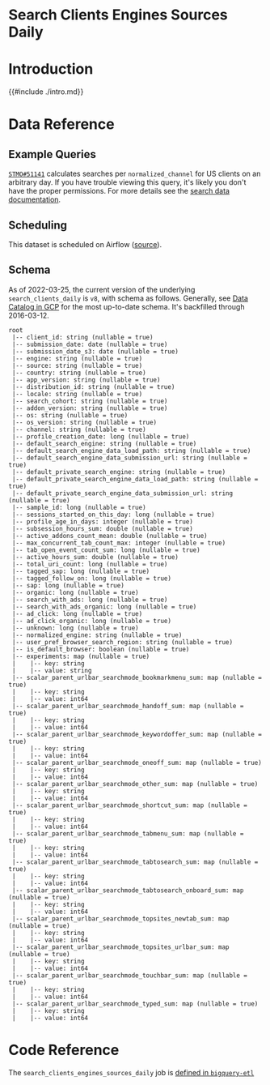 # Search Clients Engines Sources Daily

<!-- toc -->

# Introduction

{{#include ./intro.md}}

# Data Reference

## Example Queries

[`STMO#51141`](https://sql.telemetry.mozilla.org/queries/51141/source)
calculates searches per `normalized_channel` for US clients on an arbitrary day.
If you have trouble viewing this query,
it's likely you don't have the proper permissions.
For more details see the [search data documentation].

## Scheduling

This dataset is scheduled on Airflow
([source](https://github.com/mozilla/bigquery-etl/blob/ad84a15d580333b41d36cfe8331e51238f3bafa1/dags/bqetl_search.py#L64)).

## Schema

As of 2022-03-25, the current version of the underlying `search_clients_daily` is `v8`,
with schema as follows. 
Generally, see [Data Catalog in GCP](https://console.cloud.google.com/datacatalog?project=mozdata&qSystems=BIGQUERY) for the most up-to-date schema.
It's backfilled through 2016-03-12. 

```
root
 |-- client_id: string (nullable = true)
 |-- submission_date: date (nullable = true)
 |-- submission_date_s3: date (nullable = true)
 |-- engine: string (nullable = true)
 |-- source: string (nullable = true)
 |-- country: string (nullable = true)
 |-- app_version: string (nullable = true)
 |-- distribution_id: string (nullable = true)
 |-- locale: string (nullable = true)
 |-- search_cohort: string (nullable = true)
 |-- addon_version: string (nullable = true)
 |-- os: string (nullable = true)
 |-- os_version: string (nullable = true)
 |-- channel: string (nullable = true)
 |-- profile_creation_date: long (nullable = true)
 |-- default_search_engine: string (nullable = true)
 |-- default_search_engine_data_load_path: string (nullable = true)
 |-- default_search_engine_data_submission_url: string (nullable = true)
 |-- default_private_search_engine: string (nullable = true)
 |-- default_private_search_engine_data_load_path: string (nullable = true)
 |-- default_private_search_engine_data_submission_url: string (nullable = true)
 |-- sample_id: long (nullable = true)
 |-- sessions_started_on_this_day: long (nullable = true)
 |-- profile_age_in_days: integer (nullable = true)
 |-- subsession_hours_sum: double (nullable = true)
 |-- active_addons_count_mean: double (nullable = true)
 |-- max_concurrent_tab_count_max: integer (nullable = true)
 |-- tab_open_event_count_sum: long (nullable = true)
 |-- active_hours_sum: double (nullable = true)
 |-- total_uri_count: long (nullable = true)
 |-- tagged_sap: long (nullable = true)
 |-- tagged_follow_on: long (nullable = true)
 |-- sap: long (nullable = true)
 |-- organic: long (nullable = true)
 |-- search_with_ads: long (nullable = true)
 |-- search_with_ads_organic: long (nullable = true)
 |-- ad_click: long (nullable = true)
 |-- ad_click_organic: long (nullable = true)
 |-- unknown: long (nullable = true)
 |-- normalized_engine: string (nullable = true)
 |-- user_pref_browser_search_region: string (nullable = true)
 |-- is_default_browser: boolean (nullable = true)
 |-- experiments: map (nullable = true)
 |    |-- key: string
 |    |-- value: string
 |-- scalar_parent_urlbar_searchmode_bookmarkmenu_sum: map (nullable = true)
 |    |-- key: string
 |    |-- value: int64
 |-- scalar_parent_urlbar_searchmode_handoff_sum: map (nullable = true)
 |    |-- key: string
 |    |-- value: int64
 |-- scalar_parent_urlbar_searchmode_keywordoffer_sum: map (nullable = true)
 |    |-- key: string
 |    |-- value: int64
 |-- scalar_parent_urlbar_searchmode_oneoff_sum: map (nullable = true)
 |    |-- key: string
 |    |-- value: int64
 |-- scalar_parent_urlbar_searchmode_other_sum: map (nullable = true)
 |    |-- key: string
 |    |-- value: int64
 |-- scalar_parent_urlbar_searchmode_shortcut_sum: map (nullable = true)
 |    |-- key: string
 |    |-- value: int64
 |-- scalar_parent_urlbar_searchmode_tabmenu_sum: map (nullable = true)
 |    |-- key: string
 |    |-- value: int64
 |-- scalar_parent_urlbar_searchmode_tabtosearch_sum: map (nullable = true)
 |    |-- key: string
 |    |-- value: int64
 |-- scalar_parent_urlbar_searchmode_tabtosearch_onboard_sum: map (nullable = true)
 |    |-- key: string
 |    |-- value: int64
 |-- scalar_parent_urlbar_searchmode_topsites_newtab_sum: map (nullable = true)
 |    |-- key: string
 |    |-- value: int64
 |-- scalar_parent_urlbar_searchmode_topsites_urlbar_sum: map (nullable = true)
 |    |-- key: string
 |    |-- value: int64
 |-- scalar_parent_urlbar_searchmode_touchbar_sum: map (nullable = true)
 |    |-- key: string
 |    |-- value: int64
 |-- scalar_parent_urlbar_searchmode_typed_sum: map (nullable = true)
 |    |-- key: string
 |    |-- value: int64
```

# Code Reference

The `search_clients_engines_sources_daily` job is
[defined in `bigquery-etl`](https://github.com/mozilla/bigquery-etl/blob/master/sql/moz-fx-data-shared-prod/search_derived/search_clients_daily_v8/query.sql)

[search data documentation]: ../../search.md
